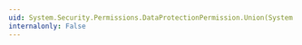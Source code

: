 ```yaml
---
uid: System.Security.Permissions.DataProtectionPermission.Union(System.Security.IPermission)
internalonly: False
---
```

